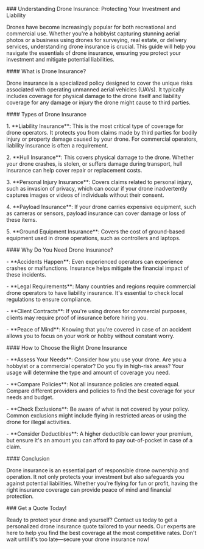 \#\#\# Understanding Drone Insurance: Protecting Your Investment and Liability

Drones have become increasingly popular for both recreational and commercial use. Whether you're a hobbyist capturing stunning aerial photos or a business using drones for surveying, real estate, or delivery services, understanding drone insurance is crucial. This guide will help you navigate the essentials of drone insurance, ensuring you protect your investment and mitigate potential liabilities.

\#\#\#\# What is Drone Insurance?

Drone insurance is a specialized policy designed to cover the unique risks associated with operating unmanned aerial vehicles (UAVs). It typically includes coverage for physical damage to the drone itself and liability coverage for any damage or injury the drone might cause to third parties.

\#\#\#\# Types of Drone Insurance

1\. \*\*Liability Insurance\*\*: This is the most critical type of coverage for drone operators. It protects you from claims made by third parties for bodily injury or property damage caused by your drone. For commercial operators, liability insurance is often a requirement.

2\. \*\*Hull Insurance\*\*: This covers physical damage to the drone. Whether your drone crashes, is stolen, or suffers damage during transport, hull insurance can help cover repair or replacement costs.

3\. \*\*Personal Injury Insurance\*\*: Covers claims related to personal injury, such as invasion of privacy, which can occur if your drone inadvertently captures images or videos of individuals without their consent.

4\. \*\*Payload Insurance\*\*: If your drone carries expensive equipment, such as cameras or sensors, payload insurance can cover damage or loss of these items.

5\. \*\*Ground Equipment Insurance\*\*: Covers the cost of ground-based equipment used in drone operations, such as controllers and laptops.

\#\#\#\# Why Do You Need Drone Insurance?

\- \*\*Accidents Happen\*\*: Even experienced operators can experience crashes or malfunctions. Insurance helps mitigate the financial impact of these incidents.  
    
\- \*\*Legal Requirements\*\*: Many countries and regions require commercial drone operators to have liability insurance. It's essential to check local regulations to ensure compliance.

\- \*\*Client Contracts\*\*: If you're using drones for commercial purposes, clients may require proof of insurance before hiring you.

\- \*\*Peace of Mind\*\*: Knowing that you're covered in case of an accident allows you to focus on your work or hobby without constant worry.

\#\#\#\# How to Choose the Right Drone Insurance

\- \*\*Assess Your Needs\*\*: Consider how you use your drone. Are you a hobbyist or a commercial operator? Do you fly in high-risk areas? Your usage will determine the type and amount of coverage you need.

\- \*\*Compare Policies\*\*: Not all insurance policies are created equal. Compare different providers and policies to find the best coverage for your needs and budget.

\- \*\*Check Exclusions\*\*: Be aware of what is not covered by your policy. Common exclusions might include flying in restricted areas or using the drone for illegal activities.

\- \*\*Consider Deductibles\*\*: A higher deductible can lower your premium, but ensure it's an amount you can afford to pay out-of-pocket in case of a claim.

\#\#\#\# Conclusion

Drone insurance is an essential part of responsible drone ownership and operation. It not only protects your investment but also safeguards you against potential liabilities. Whether you're flying for fun or profit, having the right insurance coverage can provide peace of mind and financial protection.

\#\#\# Get a Quote Today\!

Ready to protect your drone and yourself? Contact us today to get a personalized drone insurance quote tailored to your needs. Our experts are here to help you find the best coverage at the most competitive rates. Don't wait until it's too late—secure your drone insurance now\!

